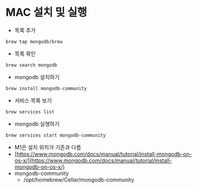 # MAC 설치 및 실행



* 목록 추가

```
brew tap mongodb/brew
```

* 목록 확인

```
brew search mongodb
```

* mongodb 설치하기

```
brew install mongodb-community
```

* 서비스 목록 보기

```
brew services list
```

* mongodb 실행하기

```
brew services start mongodb-community
```



* M1은 설치 위치가 기존과 다름
* [https://www.mongodb.com/docs/manual/tutorial/install-mongodb-on-os-x/](https://www.mongodb.com/docs/manual/tutorial/install-mongodb-on-os-x/)
* mongodb-community
  * /opt/homebrew/Cellar/mongodb-community
